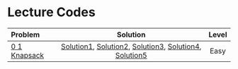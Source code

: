 # Lecture Codes

|  **Problem**  |  **Solution**  |  **Level**  |
|:--------------|:--------------:|:-----------:|
|  [0 1 Knapsack](https://www.naukri.com/code360/problems/0-1-knapsack_920542)  |  [Solution1](https://github.com/kishanrajput23/Love-Babbar-CPP-DSA-Course/blob/main/Lectures/Lecture_110/Lecture_Codes/0_1_Knapsack_1.cpp), [Solution2](https://github.com/kishanrajput23/Love-Babbar-CPP-DSA-Course/blob/main/Lectures/Lecture_110/Lecture_Codes/0_1_Knapsack_2.cpp), [Solution3](https://github.com/kishanrajput23/Love-Babbar-CPP-DSA-Course/blob/main/Lectures/Lecture_110/Lecture_Codes/0_1_Knapsack_3.cpp), [Solution4](https://github.com/kishanrajput23/Love-Babbar-CPP-DSA-Course/blob/main/Lectures/Lecture_110/Lecture_Codes/0_1_Knapsack_4.cpp), [Solution5](https://github.com/kishanrajput23/Love-Babbar-CPP-DSA-Course/blob/main/Lectures/Lecture_110/Lecture_Codes/0_1_Knapsack_5.cpp)  |  Easy  |
